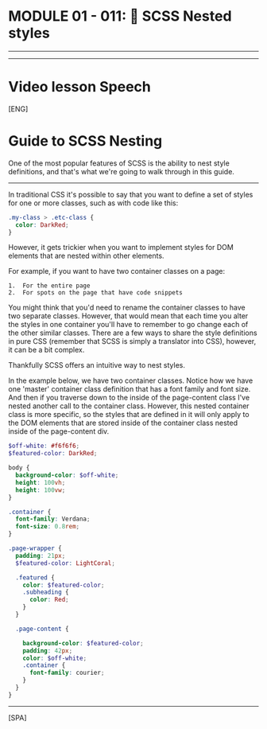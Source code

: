 # MODULE 01 - 011:  🪺 SCSS Nested styles
***


***
# Video lesson Speech
[ENG]
# Guide to SCSS Nesting
One of the most popular features of SCSS is the ability to nest style definitions, and that's what we're going to walk through in this guide.
***

In traditional CSS it's possible to say that you want to define a set of styles for one or more classes, such as with code like this:  
```scss
.my-class > .etc-class {
  color: DarkRed;
}
```

However, it gets trickier when you want to implement styles for DOM elements that are nested within other elements.  

For example, if you want to have two container classes on a page:  

    1.	For the entire page  
    2.	For spots on the page that have code snippets  
  
You might think that you'd need to rename the container classes to have two separate classes. However, that would mean that each time you alter the styles in one container you'll have to remember to go change each of the other similar classes. There are a few ways to share the style definitions in pure CSS (remember that SCSS is simply a translator into CSS), however, it can be a bit complex.  

Thankfully SCSS offers an intuitive way to nest styles.  

In the example below, we have two container classes. Notice how we have one 'master' container class definition that has a font family and font size. And then if you traverse down to the inside of the page-content class I've nested another call to the container class. However, this nested container class is more specific, so the styles that are defined in it will only apply to the DOM elements that are stored inside of the container class nested inside of the page-content div.  

```scss
$off-white: #f6f6f6;
$featured-color: DarkRed;

body {
  background-color: $off-white;
  height: 100vh;
  height: 100vw;
}

.container {
  font-family: Verdana;
  font-size: 0.8rem;
}

.page-wrapper { 
  padding: 21px;
  $featured-color: LightCoral;

  .featured {
    color: $featured-color;
    .subheading {
      color: Red;
    }
  }

  .page-content {

    background-color: $featured-color;
    padding: 42px;
    color: $off-white;
    .container {
      font-family: courier;
    }
  }
}
```
***
[SPA]

